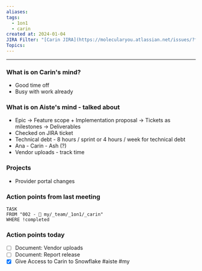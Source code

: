 ```yaml
---
aliases: 
tags:
  - 1on1
  - carin
created at: 2024-01-04
JIRA Filter: "[Carin JIRA](https://molecularyou.atlassian.net/issues/?filter=10024)"
Topics:
---
```

----
### What is on Carin's mind?

* Good time off
* Busy with work already
### What is on Aiste's mind - talked about

* Epic -> Feature scope + Implementation proposal -> Tickets as milestones -> Deliverables
* Checked on JIRA ticket
* Technical debt - 8 hours / sprint or 4 hours / week for technical debt
* Ana - Carin - Ash (?) 
* Vendor uploads - track time

### Projects
* Provider portal changes


### Action points from last meeting
```dataview
TASK 
FROM "002 - 📍 my/_team/_1on1/_carin"
WHERE !completed
```

### Action points today

 * [ ] Document: Vendor uploads
* [ ] Document: Report release
* [x] Give Access to Carin to Snowflake #aiste #my